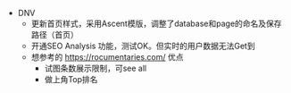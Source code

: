- DNV
	- 更新首页样式，采用Ascent模版，调整了database和page的命名及保存路径（首页）
	- 开通SEO Analysis 功能，测试OK。但实时的用户数据无法Get到
	- 想参考的 https://rocumentaries.com/ 优点
		- 试图条数展示限制，可see all
		- 做上角Top排名